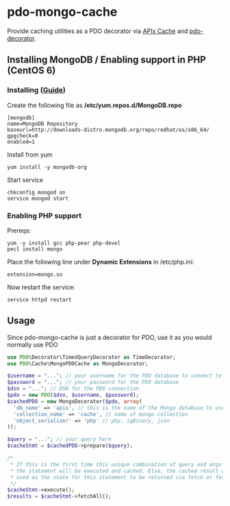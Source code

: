# pdo-mongo-cache
Provide caching utilities as a PDO decorator via [APIx Cache](https://github.com/frqnck/apix-cache)
and [pdo-decorator](https://github.com/konapun/pdo-decorator).

## Installing MongoDB / Enabling support in PHP (CentOS 6)
### Installing ([Guide](http://www.expert-linux.com/2014/11/05/mongodb-on-centos-6-6-getting-started/))
  Create the following file as **/etc/yum.repos.d/MongoDB.repo**

    [mongodb]
    name=MongoDB Repository
    baseurl=http://downloads-distro.mongodb.org/repo/redhat/os/x86_64/
    gpgcheck=0
    enabled=1

  Install from yum

    yum install -y mongodb-org

  Start service

    chkconfig mongod on
    service mongod start

### Enabling PHP support
  Prereqs:

    yum -y install gcc php-pear php-devel
    pecl install mongo

  Place the following line under **Dynamic Extensions** in /etc/php.ini:

    extension=mongo.so

  Now restart the service:

    service httpd restart

## Usage
Since pdo-mongo-cache is just a decorator for PDO, use it as you would normally use PDO

```php
use PDO\Decorator\TimedQueryDecorator as TimeDecorator;
use PDO\Cache\MongoPDOCache as MongoDecorator;

$username = "..."; // your username for the PDO database to connect to
$password = "..."; // your password for the PDO database
$dsn = "..."; // DSN for the PDO connection
$pdo = new PDO($dsn, $username, $password);
$cachedPDO = new MongoDecorator($pdo, array(
  'db_name' => 'apix', // this is the name of the Mongo database to use for caching
  'collection_name' => 'cache', // name of mongo collection
  'object_serializer' => 'php' // php, igBinary, json
));

$query = "..."; // your query here
$cacheStmt = $cachedPDO->prepare($query);

/*
 * If this is the first time this unique combination of query and args was run,
 * the statement will be executed and cached. Else, the cached result will be
 * used as the state for this statement to be returned via fetch or fetchAll
 */
$cacheStmt->execute();
$results = $cacheStmt->fetchAll();
```
